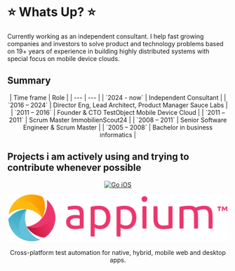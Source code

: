 # :star: Whats Up? :star:

Currently working as an independent consultant. I help fast growing companies and investors to solve product and technology problems based on 19+ years of experience in building highly distributed systems with special focus on mobile device clouds.

## Summary

<p align="center">
| Time frame     | Role |
| ---      | ---       |
| `2024 - now`  | Independent Consultant |
| `2016 – 2024` | Director Eng, Lead Architect, Product Manager Sauce Labs |
| `2011 – 2016` | Founder & CTO TestObject Mobile Device Cloud |
| `2011 – 2011` | Scrum Master ImmobilienScout24 |
| `2008 – 2011` | Senior Software Engineer & Scrum Master |
| `2005 – 2008` | Bachelor in business informatics |
</p>

## Projects i am actively using and trying to contribute whenever possible

<p align="center">
   <a href="https://github.com/danielpaulus/go-ios">
<img src="https://github.com/danielpaulus/go-ios/raw/main/logo.png" width="256" alt="Go iOS"/>
    </a>
<p>

<p align="center">
   <a href="https://appium.io/">
      <img alt="Appium" src="https://raw.githubusercontent.com/appium/appium/master/packages/appium/docs/overrides/assets/images/appium-logo-horiz.png" width="500">
   </a>
</p>
<p align="center">
   Cross-platform test automation for native, hybrid, mobile web and desktop apps.
</p>
